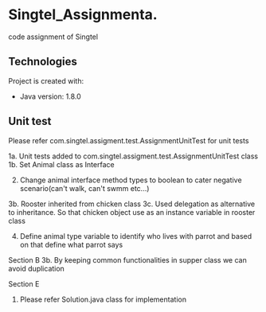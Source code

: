 # Singtel_Assignmenta.
code assignment of Singtel

## Technologies
Project is created with:
* Java version: 1.8.0

## Unit test
Please refer com.singtel.assigment.test.AssignmentUnitTest for unit tests


1a. Unit tests added to com.singtel.assigment.test.AssignmentUnitTest class
1b. Set Animal class as Interface 

2. Change animal interface method types to boolean to cater negative scenario(can't walk, can't swmm etc...)

3b. Rooster inherited from chicken class
3c. Used delegation as alternative to inheritance. So that chicken object use as an instance variable in rooster class

4. Define animal type variable to identify who lives with parrot and based on that define what parrot says


Section B
3b. By keeping common functionalities in supper class we can avoid duplication

Section E
1. Please refer Solution.java class for implementation 
